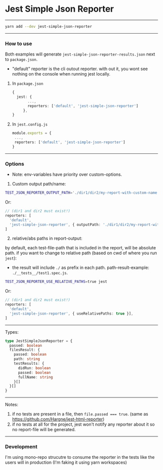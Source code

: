 # Jest Simple Json Reporter

---

```bash
yarn add --dev jest-simple-json-reporter
```

---

### How to use

Both examples will generate `jest-simple-json-reporter-results.json` next to `package.json`.

- "default" reporter is the cli outout reporter. with out it, you wont see nothing on the console when running jest locally.

1. In `package.json`

   ```typescript
   {
     jest: {
          ...,
          reporters: ['default', 'jest-simple-json-reporter']
        },
   }
   ```

2. In `jest.config.js`

   ```typescript
   module.exports = {
    ...,
    reporters: ['default', 'jest-simple-json-reporter']
   }
   ```

---

### Options

- Note: env-variables have priority over custom-options.

1. Custom output path/name:

```bash
TEST_JSON_REPORTER_OUTPUT_PATH='./dir1/dir2/my-report-with-custom-name.json' jest
```

Or:

```typescript
// (dir1 and dir2 must exist!)
reporters: [
  'default',
  'jest-simple-json-reporter', { outputPath: './dir1/dir2/my-report-with-custom-name.json' }],
]
```

2. relative/abs paths in report-output:

by default, each test-file-path that is included in the report, will be absolute path. if you want to change to relative path (based on cwd of where you run `jest`):

- the result will include `./` as prefix in each path. path-result-example: `./__tests__/test1.spec.js`.

```bash
TEST_JSON_REPORTER_USE_RELATIVE_PATHS=true jest
```

Or:

```typescript
// (dir1 and dir2 must exist!)
reporters: [
  'default',
  'jest-simple-json-reporter', { useRelativePaths: true }],
]
```

---

Types:

```typescript
type JestSimpleJsonReporter = {
  passed: boolean
  filesResult: {
    passed: boolean
    path: string
    testResults: {
      didRun: boolean
      passed: boolean
      fullName: string
    }[]
  }[]
}
```

---

Notes:

1. if no tests are present in a file, then `file.passed === true`. (same as https://github.com/Hargne/jest-html-reporter)
2. if no tests at all for the project, jest won't notify any reporter about it so no report-file will be generated.

---

### Development

I'm using mono-repo strucutre to consume the reporter in the tests like the users will in production (I'm faking it using yarn workspaces)
